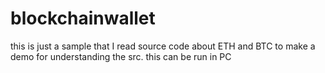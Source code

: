 # blockchainwallet
this is just a sample that I read source code about ETH and BTC to make a demo for understanding the src. this can be run in PC
